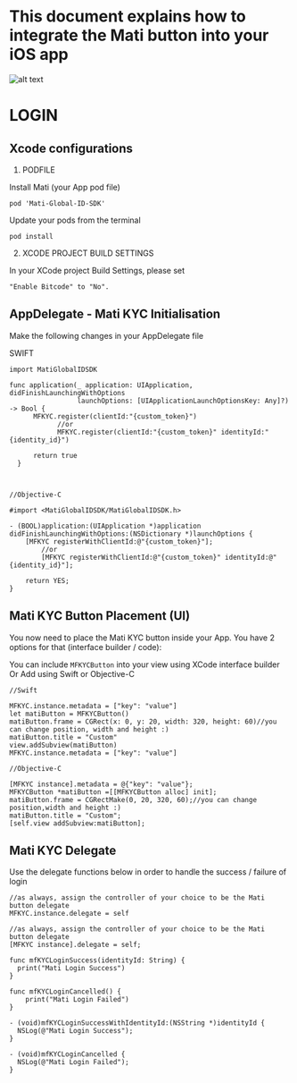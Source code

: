 # This document explains how to integrate the Mati button into your iOS app

![alt text](https://github.com/MatiFace/mati-global-id-sdk/blob/master/Group%2011-1.png)

# LOGIN

## Xcode configurations

1. PODFILE

Install Mati (your App pod file)
  
    pod 'Mati-Global-ID-SDK'
    
Update your pods from the terminal

    pod install

2. XCODE PROJECT BUILD SETTINGS

In your XCode project Build Settings, please set

    "Enable Bitcode" to "No".

## AppDelegate - Mati KYC Initialisation

Make the following changes in your AppDelegate file 

SWIFT
    
    import MatiGlobalIDSDK
    
    func application(_ application: UIApplication, didFinishLaunchingWithOptions
                     launchOptions: [UIApplicationLaunchOptionsKey: Any]?) -> Bool {
          MFKYC.register(clientId:"{custom_token}")
    			//or
    			MFKYC.register(clientId:"{custom_token}" identityId:"{identity_id}")
     	    
          return true
      }
      
      
      
    //Objective-C
    
    #import <MatiGlobalIDSDK/MatiGlobalIDSDK.h>
    
    - (BOOL)application:(UIApplication *)application didFinishLaunchingWithOptions:(NSDictionary *)launchOptions {
        [MFKYC registerWithClientId:@"{custom_token}"];
    		//or
    		[MFKYC registerWithClientId:@"{custom_token}" identityId:@"{identity_id}"];

        return YES;
    }

## Mati KYC Button Placement (UI)

You now need to place the Mati KYC button inside your App. You have 2 options for that (interface builder / code):

You can include `MFKYCButton` into your view using XCode interface builder
Or
Add using Swift or Objective-C 

    //Swift
    
    MFKYC.instance.metadata = ["key": "value"]
    let matiButton = MFKYCButton()
    matiButton.frame = CGRect(x: 0, y: 20, width: 320, height: 60)//you can change position, width and height :)
    matiButton.title = "Custom"
    view.addSubview(matiButton)
    MFKYC.instance.metadata = ["key": "value"]
    
    //Objective-C
    
    [MFKYC instance].metadata = @{"key": "value"};
    MFKYCButton *matiButton =[[MFKYCButton alloc] init];
    matiButton.frame = CGRectMake(0, 20, 320, 60);//you can change position,width and height :)
    matiButton.title = "Custom";
    [self.view addSubview:matiButton];
    
## Mati KYC Delegate

Use the delegate functions below in order to handle the success / failure of login

    //as always, assign the controller of your choice to be the Mati button delegate
    MFKYC.instance.delegate = self

    //as always, assign the controller of your choice to be the Mati button delegate
    [MFKYC instance].delegate = self;

    func mfKYCLoginSuccess(identityId: String) {
      print("Mati Login Success")
    }
    
    func mfKYCLoginCancelled() {
        print("Mati Login Failed")
    }

    - (void)mfKYCLoginSuccessWithIdentityId:(NSString *)identityId {
      NSLog(@"Mati Login Success");
    }
    
    - (void)mfKYCLoginCancelled {
      NSLog(@"Mati Login Failed");
    }
